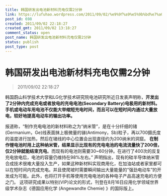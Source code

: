 ```yaml
---
title: 韩国研发出电池新材料充电仅需2分钟
link: https://lufuhao.wordpress.com/2011/09/02/%e9%9f%a9%e5%9b%bd%e7%a0%94%e5%8f%91%e5%87%ba%e7%94%b5%e6%b1%a0%e6%96%b0%e6%9d%90%e6%96%99%e5%85%85%e7%94%b5%e4%bb%85%e9%9c%802%e5%88%86%e9%92%9f/
post_id: 698
created: 2011/09/02 22:18:27
created_gmt: 2011/09/02 13:18:27
comment_status: open
post_name: 韩国研发出电池新材料充电仅需2分钟
status: publish
post_type: post
---
```


# 韩国研发出电池新材料充电仅需2分钟

> 2011/09/02 22:18:27

 

韩国蔚山科学技术大学和LG化学技术研究院电池研究所近日发表声明称，**开发出了2分钟内完成充电或者放电的充电电池(Secondary Battery)电极用的新材料。手机或电动车用电池不仅能大举缩短充电时间，而且可以在短时间内通过大量放电，较好地提高电动车的输出功率。**

报道称，“制作充电电池的新材料称之为“纳米管”，是在十分纤细的锗(Germanium，Ge)线表面抹上极微量的锑(Antimony，Sb)粒子，再以700摄氏度的温度进行加热，然后在锗线的中心位置会出现直径约为200纳米的洞窟。 **在制作锂电池时用上这种纳米管，结果显示比现有的充电电池的电流流量快了200倍，仅2分钟就能结束充电**。而现有的电池则需要30~60分钟。在进行了400次的反复充电放电后，电池的容量仍维持在98%左右。” 声明指出，现有的硅半导体纳米管合成技术很难大量投入生产，如果这种新材料实现商用化，在加油站或者家里都可以在短时间内完成充电。并且使爬坡时需要瞬间输出大量能量的“强劲电动车”的开发成为可能。此外，也将打开手机等使用充电电池的各种电子产品高速充电的方便之门。 这项研究成果以特别(VIP)论文的形式，刊登在8月16日应用化学领域世界级学术杂志《德国应用化学 (Angewandte Chemie) 》的国际版上。
